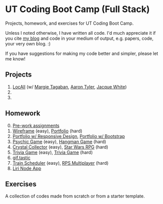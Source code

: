 # UT Coding Boot Camp (Full Stack)
Projects, homework, and exercises for UT Coding Boot Camp.

Unless I noted otherwise, I have written all code. I'd much appreciate it if you cite [my blog](https://crunchingnumbers.live) and code in your medium of output, e.g. papers, code, your very own blog. :)

If you have suggestions for making my code better and simpler, please let me know!

## Projects
1. [LocAll](https://github.com/ijlee2/LocAll) (w/ [Margie Tagaban](https://github.com/taggie05), [Aaron Tyler](https://github.com/atyler88), [Jacque White](https://github.com/JacqueWhite))
2. 
3. 

## Homework
0. [Pre-work assignments](https://ijlee2.github.io/UT-Coding-Boot-Camp/homework/hw0/module-8/fanpage.html)
1. [Wireframe](https://ijlee2.github.io/UT-Coding-Boot-Camp/homework/hw1/wireframe/) (easy), [Portfolio](https://ijlee2.github.io/UT-Coding-Boot-Camp/homework/hw1/basic-portfolio/) (hard)
2. [Portfolio w/ Responsive Design](https://ijlee2.github.io/UT-Coding-Boot-Camp/homework/hw2/responsive-portfolio/), [Portfolio w/ Bootstrap](https://ijlee2.github.io/UT-Coding-Boot-Camp/homework/hw2/bootstrap-portfolio/)
3. [Psychic Game](https://ijlee2.github.io/UT-Coding-Boot-Camp/homework/hw3/psychic-game/) (easy), [Hangman Game](https://ijlee2.github.io/UT-Coding-Boot-Camp/homework/hw3/hangman-game/) (hard)
4. [Crystal Collector](https://ijlee2.github.io/UT-Coding-Boot-Camp/homework/hw4/crystal-collector/) (easy), [Star Wars RPG](https://ijlee2.github.io/UT-Coding-Boot-Camp/homework/hw4/star-wars-rpg/) (hard)
5. [Trivia Game](https://ijlee2.github.io/UT-Coding-Boot-Camp/homework/hw5/trivia-game-basic/) (easy), [Trivia Game](https://ijlee2.github.io/UT-Coding-Boot-Camp/homework/hw5/trivia-game-advanced/) (hard)
6. [gif.tastic](https://ijlee2.github.io/UT-Coding-Boot-Camp/homework/hw6/)
7. [Train Scheduler](https://ijlee2.github.io/UT-Coding-Boot-Camp/homework/hw7/train-scheduler/) (easy), [RPS Multiplayer](https://ijlee2.github.io/UT-Coding-Boot-Camp/homework/hw7/rps-multiplayer/) (hard)
8. [Liri Node App](https://github.com/ijlee2/UT-Coding-Boot-Camp/tree/master/homework/hw8/liri-node-app)

## Exercises
A collection of codes made from scratch or from a starter template.

